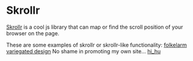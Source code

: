 Skrollr
=======
[Skrollr](https://github.com/Prinzhorn/skrollr) is a cool js library that can map or find the scroll position of your browser on the page.

These are some examples of skrollr or skrollr-like functionality:
[folkelarm](http://www.folkelarm.no/eng/)
[variegated design](http://variegateddesign.com/) No shame in promoting my own site...
[hi_hu](http://mikeyhu.com/)